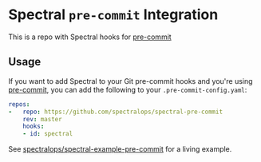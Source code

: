 # Spectral `pre-commit` Integration

This is a repo with Spectral hooks for [pre-commit](https://pre-commit.com/)

## Usage

If you want to add Spectral to your Git pre-commit hooks and you're using [pre-commit](https://pre-commit.com/), you can add the following to your `.pre-commit-config.yaml`:

```yaml
repos:
-   repo: https://github.com/spectralops/spectral-pre-commit
    rev: master
    hooks:
    - id: spectral
```

See [spectralops/spectral-example-pre-commit](https://github.com/SpectralOps/spectral-example-pre-commit) for a living example.
